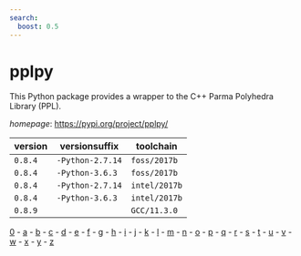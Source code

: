 ```yaml
---
search:
  boost: 0.5
---
```

# pplpy

This Python package provides a wrapper to the C++ Parma Polyhedra Library (PPL).

*homepage*: <https://pypi.org/project/pplpy/>

version | versionsuffix | toolchain
--------|---------------|----------
``0.8.4`` | ``-Python-2.7.14`` | ``foss/2017b``
``0.8.4`` | ``-Python-3.6.3`` | ``foss/2017b``
``0.8.4`` | ``-Python-2.7.14`` | ``intel/2017b``
``0.8.4`` | ``-Python-3.6.3`` | ``intel/2017b``
``0.8.9`` |  | ``GCC/11.3.0``

[0](../0/index.md) - [a](../a/index.md) - [b](../b/index.md) - [c](../c/index.md) - [d](../d/index.md) - [e](../e/index.md) - [f](../f/index.md) - [g](../g/index.md) - [h](../h/index.md) - [i](../i/index.md) - [j](../j/index.md) - [k](../k/index.md) - [l](../l/index.md) - [m](../m/index.md) - [n](../n/index.md) - [o](../o/index.md) - [p](../p/index.md) - [q](../q/index.md) - [r](../r/index.md) - [s](../s/index.md) - [t](../t/index.md) - [u](../u/index.md) - [v](../v/index.md) - [w](../w/index.md) - [x](../x/index.md) - [y](../y/index.md) - [z](../z/index.md)

